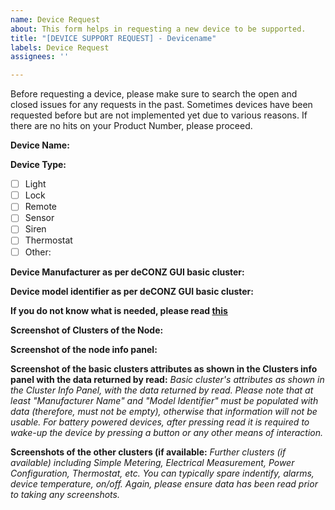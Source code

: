 ```yaml
---
name: Device Request
about: This form helps in requesting a new device to be supported.
title: "[DEVICE SUPPORT REQUEST] - Devicename"
labels: Device Request
assignees: ''

---
```


Before requesting a device, please make sure to search the open and closed issues for any requests in the past. Sometimes devices have been requested before but are not implemented yet due to various reasons. If there are no hits on your Product Number, please proceed.  

**Device Name:**

**Device Type:**
- [ ] Light
- [ ] Lock
- [ ] Remote
- [ ] Sensor
- [ ] Siren
- [ ] Thermostat
- [ ] Other: 

**Device Manufacturer as per deCONZ GUI basic cluster:**

**Device model identifier as per deCONZ GUI basic cluster:**

**If you do not know what is needed, please read [this](https://github.com/dresden-elektronik/deconz-rest-plugin/wiki/Request-Device-Support)**

**Screenshot of Clusters of the Node:**

**Screenshot of the node info panel:**

**Screenshot of the basic clusters attributes as shown in the Clusters info panel with the data returned by read:** 
 *Basic cluster's attributes as shown in the Cluster Info Panel, with the data returned by read. Please note that at least "Manufacturer Name" and "Model Identifier" must be populated with data (therefore, must not be empty), otherwise that information will not be usable. For battery powered devices, after pressing read it is required to wake-up the device by pressing a button or any other means of interaction.*

**Screenshots of the other clusters (if available:**
*Further clusters (if available) including Simple Metering, Electrical Measurement, Power Configuration, Thermostat, etc. You can typically spare indentify, alarms, device temperature, on/off. Again, please ensure data has been read prior to taking any screenshots.*
